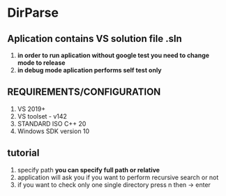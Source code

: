 # DirParse

## Aplication contains VS solution file .sln
1. **in order to run aplication without google test you need to change mode to release**
1. **in debug mode aplication performs self test only** 

## REQUIREMENTS/CONFIGURATION
1. VS 2019+
1. VS toolset - v142
1. STANDARD ISO C++ 20
1. Windows SDK version 10




## tutorial
1. specify path **you can specify full path or relative**
2. application will ask you if you want to perform recursive search or not 
3. if you want to check only one single directory press n      then -> enter
